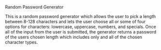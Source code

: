 Random Password Generator

This is a random password generator which allows the user to pick a length between 8-128 characters and lets the user choose all or some of four options for characters: lowercase, uppercase, numbers, and specials. 
Once all of the input from the user is submitted, the generator returns a password of the users chosen length which includes only and all of the chosen character types.